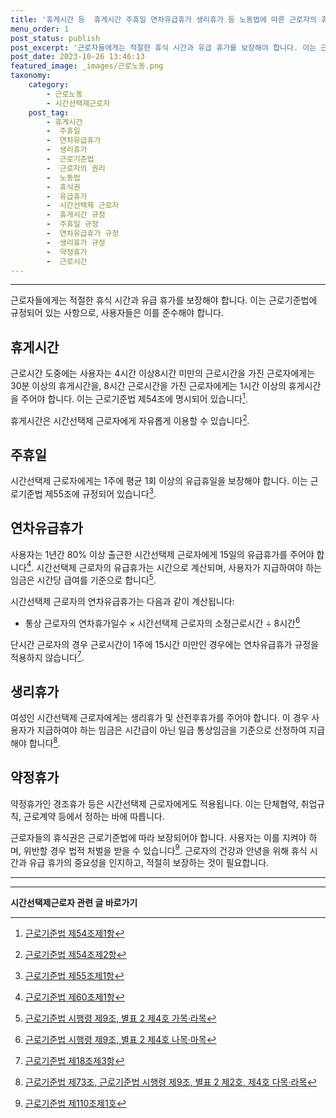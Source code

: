 ```yaml
---
title: '휴게시간 등  휴게시간 주휴일 연차유급휴가 생리휴가 등 노동법에 따른 근로자의 휴식권'
menu_order: 1
post_status: publish
post_excerpt: '근로자들에게는 적절한 휴식 시간과 유급 휴가를 보장해야 합니다. 이는 근로기준법에 규정되어 있는 사항으로, 사용자들은 이를 준수해야 합니다.'
post_date: 2023-10-26 13:46:13
featured_image: _images/근로노동.png
taxonomy:
    category:
        - 근로노동
        - 시간선택제근로자
    post_tag:
        - 휴게시간
        -  주휴일
        -  연차유급휴가
        -  생리휴가
        -  근로기준법
        -  근로자의 권리
        -  노동법
        -  휴식권
        -  유급휴가
        -  시간선택제 근로자
        -  휴게시간 규정
        -  주휴일 규정
        -  연차유급휴가 규정
        -  생리휴가 규정
        -  약정휴가
        -  근로시간
---
```



---

근로자들에게는 적절한 휴식 시간과 유급 휴가를 보장해야 합니다. 이는 근로기준법에 규정되어 있는 사항으로, 사용자들은 이를 준수해야 합니다.

## 휴게시간

근로시간 도중에는 사용자는 4시간 이상8시간 미만의 근로시간을 가진 근로자에게는 30분 이상의 휴게시간을, 8시간 근로시간을 가진 근로자에게는 1시간 이상의 휴게시간을 주어야 합니다. 이는 근로기준법 제54조에 명시되어 있습니다[^1].

휴게시간은 시간선택제 근로자에게 자유롭게 이용할 수 있습니다[^2].

## 주휴일

시간선택제 근로자에게는 1주에 평균 1회 이상의 유급휴일을 보장해야 합니다. 이는 근로기준법 제55조에 규정되어 있습니다[^3].

## 연차유급휴가

사용자는 1년간 80% 이상 출근한 시간선택제 근로자에게 15일의 유급휴가를 주어야 합니다[^4]. 시간선택제 근로자의 유급휴가는 시간으로 계산되며, 사용자가 지급하여야 하는 임금은 시간당 급여를 기준으로 합니다[^5].

시간선택제 근로자의 연차유급휴가는 다음과 같이 계산됩니다:

- 통상 근로자의 연차휴가일수 × 시간선택제 근로자의 소정근로시간 ÷ 8시간[^6]

단시간 근로자의 경우 근로시간이 1주에 15시간 미만인 경우에는 연차유급휴가 규정을 적용하지 않습니다[^7].

## 생리휴가

여성인 시간선택제 근로자에게는 생리휴가 및 산전후휴가를 주어야 합니다. 이 경우 사용자가 지급하여야 하는 임금은 시간급이 아닌 일급 통상임금을 기준으로 산정하여 지급해야 합니다[^8].

## 약정휴가

약정휴가인 경조휴가 등은 시간선택제 근로자에게도 적용됩니다. 이는 단체협약, 취업규칙, 근로계약 등에서 정하는 바에 따릅니다.

근로자들의 휴식권은 근로기준법에 따라 보장되어야 합니다. 사용자는 이를 지켜야 하며, 위반할 경우 법적 처벌을 받을 수 있습니다[^9]. 근로자의 건강과 안녕을 위해 휴식 시간과 유급 휴가의 중요성을 인지하고, 적절히 보장하는 것이 필요합니다.

---

[^1]: [근로기준법 제54조제1항](http://www.law.go.kr/LSW/lsInfoR.do?lsiSeq=199813)
[^2]: [근로기준법 제54조제2항](http://www.law.go.kr/LSW/lsInfoR.do?lsiSeq=199813)
[^3]: [근로기준법 제55조제1항](http://www.law.go.kr/LSW/lsInfoR.do?lsiSeq=199813)
[^4]: [근로기준법 제60조제1항](http://www.law.go.kr/LSW/lsInfoR.do?lsiSeq=199813)
[^5]: [근로기준법 시행령 제9조, 별표 2 제4호 가목·라목](http://www.law.go.kr/LSW/lsInfoR.do?lsiSeq=199813)
[^6]: [근로기준법 시행령 제9조, 별표 2 제4호 나목·마목](http://www.law.go.kr/LSW/lsInfoR.do?lsiSeq=199813)
[^7]: [근로기준법 제18조제3항](http://www.law.go.kr/LSW/lsInfoR.do?lsiSeq=199813)
[^8]: [근로기준법 제73조, 근로기준법 시행령 제9조, 별표 2 제2호, 제4호 다목·라목](http://www.law.go.kr/LSW/lsInfoR.do?lsiSeq=199813)
[^9]: [근로기준법 제110조제1호](http://www.law.go.kr/LSW/lsInfoR.do?lsiSeq=199813)
<!-- wp:separator -->
<hr class="wp-block-separator has-alpha-channel-opacity"/>
<!-- /wp:separator -->

<!-- wp:group {"backgroundColor":"base","layout":{"type":"constrained"}} -->
<div class="wp-block-group has-base-background-color has-background"><!-- wp:paragraph {"align":"center","fontSize":"medium"} -->
<p class="has-text-align-center has-large-font-size"><strong>시간선택제근로자 관련 글 바로가기</strong></p>
<!-- /wp:paragraph -->


<!-- wp:latest-posts
{"categories":[{"id":10911,"count":19,"description":"","link":"https://uknowlaw.com/category/%ec%8b%9c%ea%b0%84%ec%84%a0%ed%83%9d%ec%a0%9c%ea%b7%bc%eb%a1%9c%ec%9e%90/","name":"시간선택제근로자","slug":"시간선택제근로자","taxonomy":"category","parent":0,"meta":[],"_links":{"self":[{"href":"https://uknowlaw.com/wp-json/wp/v2/categories/10911"}],"collection":[{"href":"https://uknowlaw.com/wp-json/wp/v2/categories"}],"about":[{"href":"https://uknowlaw.com/wp-json/wp/v2/taxonomies/category"}],"wp:post_type":[{"href":"https://uknowlaw.com/wp-json/wp/v2/posts?categories=10911"}],"curies":[{"name":"wp","href":"https://api.w.org/{rel}","templated":true}]}}]} /--></div>
<!-- /wp:group -->